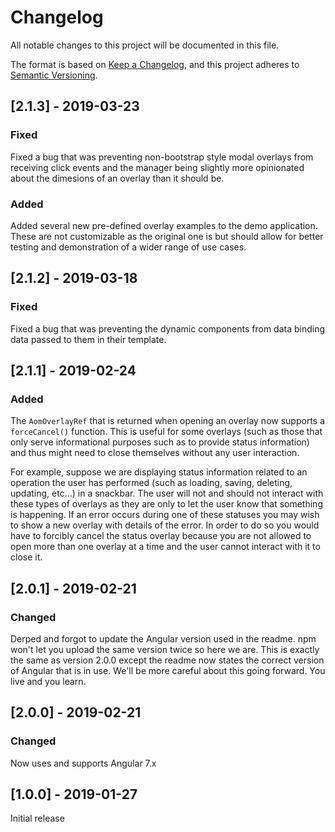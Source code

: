 # Changelog
All notable changes to this project will be documented in this file.

The format is based on [Keep a Changelog](https://keepachangelog.com/en/1.0.0/),
and this project adheres to [Semantic Versioning](https://semver.org/spec/v2.0.0.html).

## [2.1.3] - 2019-03-23
### Fixed
Fixed a bug that was preventing non-bootstrap style modal overlays from receiving click events and the manager being slightly more opinionated about the dimesions of an overlay than it should be. 

### Added
Added several new pre-defined overlay examples to the demo application. These are not customizable as the original one is but should allow for better testing and demonstration of a wider range of use cases. 

## [2.1.2] - 2019-03-18
### Fixed
Fixed a bug that was preventing the dynamic components from data binding data passed to them in their template. 

## [2.1.1] - 2019-02-24
### Added
The `AomOverlayRef` that is returned when opening an overlay now supports a `forceCancel()` function. This is useful for some overlays (such as those that only serve informational purposes such as to provide status information) and thus might need to close themselves without any user interaction.

For example, suppose we are displaying status information related to an operation the user has performed (such as loading, saving, deleting, updating, etc...) in a snackbar. The user will not and should not interact with these types of overlays as they are only to let the user know that something is happening. If an error occurs during one of these statuses you may wish to show a new overlay with details of the error. In order to do so you would have to forcibly cancel the status overlay because you are not allowed to open more than one overlay at a time and the user cannot interact with it to close it.


## [2.0.1] - 2019-02-21
### Changed
Derped and forgot to update the Angular version used in the readme. npm won't let you upload the same version twice so here we are. This is exactly the same as version 2.0.0 except the readme now states the correct version of Angular that is in use. We'll be more careful about this going forward. You live and you learn.

## [2.0.0] - 2019-02-21
### Changed
Now uses and supports Angular 7.x

## [1.0.0] - 2019-01-27
Initial release



